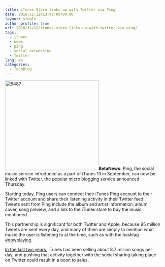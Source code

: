 ```yaml
---
title: iTunes Store links up with Twitter via Ping
date: 2010-11-12T13:42:00+00:00
layout: single
author_profile: true
url: 2010/11/12/itunes-store-links-up-with-twitter-via-ping/
tags:
  - itunes
  - news
  - ping
  - social networking
  - Twitter
lang: en
categories: 
  - TechBlog
---
```

[<img title="5487" border="0" alt="5487" src="http://lh4.ggpht.com/_vaUVXcmC3OI/TN09KpAEZZI/AAAAAAAADIw/XwULne5iXCM/5487_thumb.jpg?imgmax=800" width="304" height="291" />](http://lh3.ggpht.com/_vaUVXcmC3OI/TN09IAT1v8I/AAAAAAAADIs/pgceqT64vJY/s1600-h/5487%5B3%5D.jpg)**BetaNews:** Ping, the social music service introduced as a part of iTunes 10 in September, can now be linked with Twitter, the popular micro blogging service announced Thursday.

Starting today, Ping users can connect their iTunes Ping account to their Twitter account and share their listening activity in their Twitter feed. Tweets sent from Ping include the album and artist information, album cover, song preview, and a link to the iTunes store to buy the music mentioned.

This partnership is significant for both Twitter and Apple, because 95 million Tweets are sent every day, and many of them are simply to mention what music the user is listening to at the time, such as with the hashtag [#nowplaying](http://twitter.com/#!/search/%23nowplaying).

[In the last two years](http://www.tgdaily.com/consumer-electronics-brief/48578-never-ending-itunes-sales-tally-hits-10-billion), iTunes has been selling about 8.7 million songs per day, and pushing that activity together with the social sharing taking place on Twitter could result in a boon to sales.